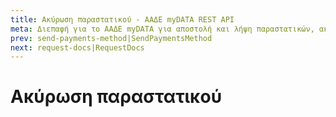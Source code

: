 ```yaml
---
title: Ακύρωση παραστατικού - ΑΑΔΕ myDATA REST API
meta: Διεπαφή για το ΑΑΔΕ myDATA για αποστολή και λήψη παραστατικών, ακύρωση παραστατικών, χαρακτηρισμός και λήψη εσόδων και εξόδων και λήψη αναφορών ΦΠΑ.
prev: send-payments-method|SendPaymentsMethod
next: request-docs|RequestDocs
---
```


# Ακύρωση παραστατικού